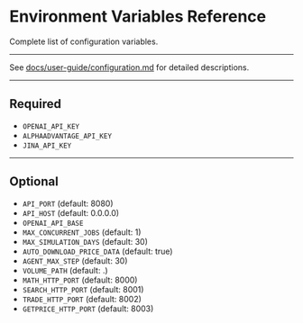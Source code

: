 # Environment Variables Reference

Complete list of configuration variables.

---

See [docs/user-guide/configuration.md](../user-guide/configuration.md#environment-variables) for detailed descriptions.

---

## Required

- `OPENAI_API_KEY`
- `ALPHAADVANTAGE_API_KEY`
- `JINA_API_KEY`

---

## Optional

- `API_PORT` (default: 8080)
- `API_HOST` (default: 0.0.0.0)
- `OPENAI_API_BASE`
- `MAX_CONCURRENT_JOBS` (default: 1)
- `MAX_SIMULATION_DAYS` (default: 30)
- `AUTO_DOWNLOAD_PRICE_DATA` (default: true)
- `AGENT_MAX_STEP` (default: 30)
- `VOLUME_PATH` (default: .)
- `MATH_HTTP_PORT` (default: 8000)
- `SEARCH_HTTP_PORT` (default: 8001)
- `TRADE_HTTP_PORT` (default: 8002)
- `GETPRICE_HTTP_PORT` (default: 8003)

